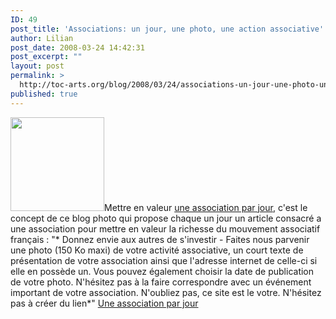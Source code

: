 ```yaml
---
ID: 49
post_title: 'Associations: un jour, une photo, une action associative'
author: Lilian
post_date: 2008-03-24 14:42:31
post_excerpt: ""
layout: post
permalink: >
  http://toc-arts.org/blog/2008/03/24/associations-un-jour-une-photo-une-action-associative/
published: true
---
```

<img class="alignleft size-thumbnail wp-image-9139" title="une-association-par-jour" src="http://toc-arts.org/blog/wp-content/uploads/2008/03/une-association-par-jour-150x150.jpg" alt="" width="150" height="150" />Mettre en valeur [une association par jour][1], c'est le concept de ce blog photo qui propose chaque un jour un article consacré a une association pour mettre en valeur la richesse du mouvement associatif français : "* Donnez envie aux autres de s'investir - Faites nous parvenir une photo (150 Ko maxi) de votre activité associative, un court texte de présentation de votre association ainsi que l'adresse internet de celle-ci si elle en possède un. Vous pouvez également choisir la date de publication de votre photo. N'hésitez pas à la faire correspondre avec un événement important de votre association. N'oubliez pas, ce site est le votre. N'hésitez pas à créer du lien*" [Une association par jour][1][ ][1]

 [1]: http://www.uneassociationparjour.com/